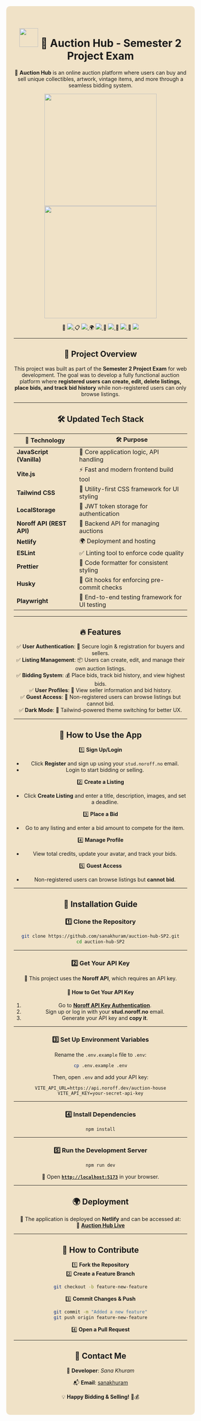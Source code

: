 <div style="background-color: #F0E2C7; padding: 20px; border-radius: 10px; text-align: center;">

<h1 align="center">
  <img src="https://github.com/user-attachments/assets/f90be6fb-15bd-4ff2-87bd-43b923d3c115" width="50" height="50" />
  🎉 Auction Hub - Semester 2 Project Exam
</h1>

🚀 **Auction Hub** is an online auction platform where users can buy and sell unique collectibles, artwork, vintage items, and more through a seamless bidding system.

<p align="center">
  <img src="https://github.com/user-attachments/assets/4f8f23cd-c367-4bb9-9b5c-dca01cac0e79" width="300" />
  <img src="https://github.com/user-attachments/assets/fda3eb5c-6ca2-4021-8d33-979e022b9319" width="300" />
</p>

<p align="center">
  🎨 <a href="https://www.figma.com/design/KNSBShYJcA6w3ROnkKjCRL/Semester-Project-2?node-id=49-452&m=dev&t=vFRdjFHmThiH7waO-1">
    <img src="https://img.shields.io/badge/Figma-Design-red?style=for-the-badge&logo=figma" />
  </a>
  📋 <a href="https://github.com/users/sanakhuram/projects/5">
    <img src="https://img.shields.io/badge/Planning-Board-yellow?style=for-the-badge&logo=trello" />
  </a>
  🌍 <a href="https://auction-hub.netlify.app/">
    <img src="https://img.shields.io/badge/Live-Demo-teal?style=for-the-badge&logo=netlify" />
  </a>
  📂 <a href="https://github.com/sanakhuram/auction-hub-SP2">
    <img src="https://img.shields.io/badge/GitHub-Repo-orange?style=for-the-badge&logo=github" />
  </a>
  📅 <a href="https://github.com/users/sanakhuram/projects/5/views/4">
    <img src="https://img.shields.io/badge/Gantt Chart-blue?style=for-the-badge&logo=microsoftproject" />
  </a>
  🎨 <a href="https://www.figma.com/design/KNSBShYJcA6w3ROnkKjCRL/Semester-Project-2?node-id=49-449&t=dMiRPZW7QBdb6T5S-1">
    <img src="https://img.shields.io/badge/Style Guide-purple?style=for-the-badge&logo=figma" />
  </a>
</p>

---

## 📌 Project Overview

This project was built as part of the **Semester 2 Project Exam** for web development. The goal was to develop a fully functional auction platform where **registered users can create, edit, delete listings, place bids, and track bid history** while non-registered users can only browse listings.

---

## 🛠️ Updated Tech Stack  

| 🚀 **Technology**           | 🛠️ **Purpose**                                    |
| ------------------------ | -------------------------------------------------- |
| **JavaScript (Vanilla)** | 🎯 Core application logic, API handling             |
| **Vite.js**              | ⚡ Fast and modern frontend build tool               |
| **Tailwind CSS**         | 🎨 Utility-first CSS framework for UI styling        |
| **LocalStorage**         | 🔐 JWT token storage for authentication             |
| **Noroff API (REST API)**| 🔗 Backend API for managing auctions                |
| **Netlify**              | 🌍 Deployment and hosting                           |
| **ESLint**               | ✅ Linting tool to enforce code quality             |
| **Prettier**             | 🎨 Code formatter for consistent styling            |
| **Husky**                | 🔄 Git hooks for enforcing pre-commit checks       |
| **Playwright**           | 🧪 End-to-end testing framework for UI testing      |

---

## 🔥 Features

✅ **User Authentication**: 🔐 Secure login & registration for buyers and sellers.  
✅ **Listing Management**: 📦 Users can create, edit, and manage their own auction listings.  
✅ **Bidding System**: 💰 Place bids, track bid history, and view highest bids.  
✅ **User Profiles**: 👤 View seller information and bid history.  
✅ **Guest Access**: 👀 Non-registered users can browse listings but cannot bid.  
✅ **Dark Mode**: 🌙 Tailwind-powered theme switching for better UX.  

---

## 📖 How to Use the App

1️⃣ **Sign Up/Login**  
   - Click **Register** and sign up using your `stud.noroff.no` email.  
   - Login to start bidding or selling.

2️⃣ **Create a Listing**  
   - Click **Create Listing** and enter a title, description, images, and set a deadline.

3️⃣ **Place a Bid**  
   - Go to any listing and enter a bid amount to compete for the item.

4️⃣ **Manage Profile**  
   - View total credits, update your avatar, and track your bids.

5️⃣ **Guest Access**  
   - Non-registered users can browse listings but **cannot bid**.

---

## 🚀 Installation Guide

### 1️⃣ Clone the Repository
```bash
git clone https://github.com/sanakhuram/auction-hub-SP2.git
cd auction-hub-SP2
```

---

### 2️⃣ Get Your API Key  
🔑 This project uses the **Noroff API**, which requires an API key.

#### 🔗 **How to Get Your API Key**
1. Go to **[Noroff API Key Authentication](https://docs.noroff.dev/docs/v2/auth/api-key)**.
2. Sign up or log in with your **stud.noroff.no** email.
3. Generate your API key and **copy it**.

---

### 3️⃣ Set Up Environment Variables  
Rename the `.env.example` file to `.env`:

```bash
cp .env.example .env
```
Then, open `.env` and add your API key:

```plaintext
VITE_API_URL=https://api.noroff.dev/auction-house
VITE_API_KEY=your-secret-api-key
```

---

### 4️⃣ Install Dependencies
```bash
npm install
```

---

### 5️⃣ Run the Development Server
```bash
npm run dev
```
📌 Open **[`http://localhost:5173`](http://localhost:5173)** in your browser.

---

## 🌍 Deployment

🚀 The application is deployed on **Netlify** and can be accessed at:  
🔗 **[Auction Hub Live](https://auction-hub.netlify.app/)**

---

## 🎯 How to Contribute

1️⃣ **Fork the Repository**  
2️⃣ **Create a Feature Branch**  
   ```bash
   git checkout -b feature-new-feature
   ```
3️⃣ **Commit Changes & Push**  
   ```bash
   git commit -m "Added a new feature"
   git push origin feature-new-feature
   ```
4️⃣ **Open a Pull Request**  

---

## 💎 Contact Me  

📧 **Developer**: _Sana Khuram_  

📬 **Email**: [sanakhuram](mailto:sana.khuram.baig@gmail.com)  

💡 **Happy Bidding & Selling!** 🚀💰  

</div>
